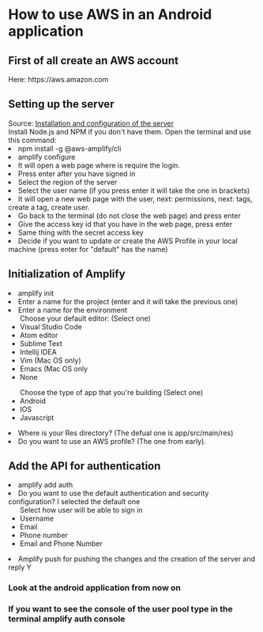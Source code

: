 <h1>How to use AWS in an Android application</h1>

<h2>First of all create an AWS account</h2>
Here: https://aws.amazon.com 
<h2>Setting up the server</h2>
Source: <a href="https://aws-amplify.github.io/docs/cli-toolchain/quickstart?sdk=js">Installation and configuration of the server</a><br>
Install Node.js and NPM if you don't have them. 
Open the terminal and use this command: 
<li> npm install -g @aws-amplify/cli
<li> amplify configure 
<li> It will open a web page where is require the login.
<li> Press enter after you have signed in
<li> Select the region of the server
<li> Select the user name (if you press enter it will take the one in brackets)
<li> It will open a new web page with the user, next: permissions, next: tags, create a tag, create user.
<li> Go back to the terminal (do not close the web page) and press enter
<li> Give the access key id that you have in the web page, press enter
<li> Same thing with the secret access key
<li> Decide if you want to update or create the AWS Profile in your local machine (press enter for "default" has the name)
<h2> Initialization of Amplify </h2>
<li> amplify init
<li> Enter a name for the project (enter and it will take the previous one)
<li> Enter a name for the environment 
<ul> Choose your default editor: (Select one)
<li> Visual Studio Code
<li> Atom editor
<li> Sublime Text
<li> Intellij IDEA
<li> Vim (Mac OS only)
<li> Emacs (Mac OS only
<li> None
</ul>
<ul> Choose the type of app that you're building (Select one)
<li> Android
<li> IOS
<li> Javascript
</ul>
<li> Where is your Res directory? (The defual one is app/src/main/res)
<li> Do you want to use an AWS profile? (The one from early).
<h2> Add the API for authentication</h2>
<li> amplify add auth
<li> Do you want to use the default authentication and security configuration? I selected the default one
<ul> Select how user will be able to sign in
<li> Username
<li> Email
<li> Phone number
<li> Email and Phone Number
</ul> 
<li> Amplify push for pushing the changes and the creation of the server and reply Y
<h3>Look at the android application from now on</h3>

<h3>If you want to see the console of the user pool type in the terminal amplify auth console</h3>

